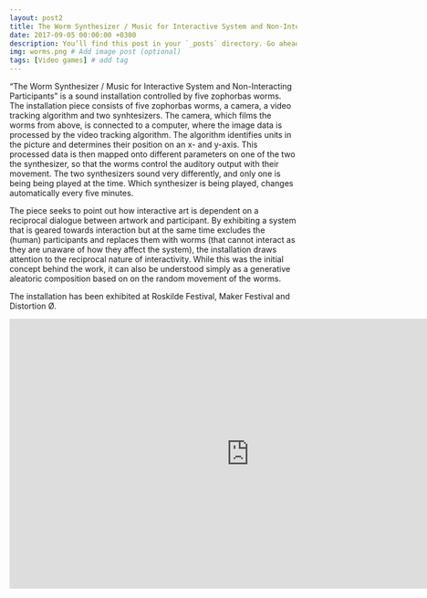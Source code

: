 ```yaml
---
layout: post2
title: The Worm Synthesizer / Music for Interactive System and Non-Interacting Participants - Art installation
date: 2017-09-05 00:00:00 +0300
description: You’ll find this post in your `_posts` directory. Go ahead and edit it and re-build the site to see your changes. # Add post description (optional)
img: worms.png # Add image post (optional)
tags: [Video games] # add tag
---
```


“The Worm Synthesizer / Music for Interactive System and Non-Interacting Participants” is a sound installation controlled by five zophorbas worms. The installation piece consists of five zophorbas worms, a camera, a video tracking algorithm and two synhtesizers. The camera, which films the worms from above, is connected to a computer, where the image data is processed by the video tracking algorithm. The algorithm identifies units in the picture and determines their position on an x- and y-axis. This processed data is then mapped onto different parameters on one of the two the synthesizer, so that the worms control the auditory output with their movement. The two synthesizers sound very differently, and only one is being being played at the time. Which synthesizer is being played, changes automatically every five minutes.

The piece seeks to point out how interactive art is dependent on a reciprocal dialogue between artwork and participant. By exhibiting a system that is geared towards interaction but at the same time excludes the (human) participants and replaces them with worms (that cannot interact as they are unaware of how they affect the system), the installation draws attention to the reciprocal nature of interactivity. While this was the initial concept behind the work, it can also be understood simply as a generative aleatoric composition based on on the random movement of the worms.

The installation has been exhibited at Roskilde Festival, Maker Festival and Distortion Ø.

<iframe src="https://player.vimeo.com/video/255625696" width="840" height="472.5" frameborder="0" webkitallowfullscreen mozallowfullscreen allowfullscreen></iframe>

